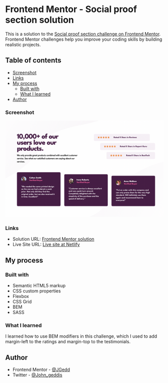 # Frontend Mentor - Social proof section solution

This is a solution to the [Social proof section challenge on Frontend Mentor](https://www.frontendmentor.io/challenges/social-proof-section-6e0qTv_bA). Frontend Mentor challenges help you improve your coding skills by building realistic projects.

## Table of contents

- [Screenshot](#screenshot)
- [Links](#links)
- [My process](#my-process)
  - [Built with](#built-with)
  - [What I learned](#what-i-learned)
- [Author](#author)

### Screenshot

![Desktop Screenshot](./screenshot/desktop-screenshot.png)

### Links

- Solution URL: [Frontend Mentor solution](https://www.frontendmentor.io/solutions/social-proof-section-tsV_T26EAa)
- Live Site URL: [Live site at Netlify](https://social-proof-966d96.netlify.app/)

## My process

### Built with

- Semantic HTML5 markup
- CSS custom properties
- Flexbox
- CSS Grid
- BEM
- SASS

### What I learned

I learned how to use BEM modifiers in this challenge, which I used to add margin-left to the ratings and margin-top to the testimonials.

## Author

- Frontend Mentor - [@JGedd](https://www.frontendmentor.io/profile/JGedd)
- Twitter - [@John_geddis](https://twitter.com/john_geddis)
